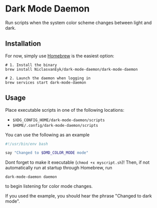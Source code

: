 # Dark Mode Daemon

Run scripts when the system color scheme changes between light and dark.

## Installation

For now, simply use [Homebrew](https://brew.sh) is the easiest option:

```shell
# 1. Install the binary
brew install NiclasvanEyk/dark-mode-daemon/dark-mode-daemon

# 2. Launch the daemon when logging in
brew services start dark-mode-daemon
```

## Usage

Place executable scripts in one of the following locations:

  - `$XDG_CONFIG_HOME/dark-mode-daemon/scripts`
  - `$HOME/.config/dark-mode-daemon/scripts`

You can use the following as an example

```bash
#!/usr/bin/env bash

say "Changed to $DMD_COLOR_MODE mode"
```

Dont forget to make it executable (`chmod +x myscript.sh`)!
Then, if not automatically run at startup through Homebrew, run

```shell
dark-mode-daemon daemon
```

to begin listening for color mode changes.

If you used the example, you should hear the phrase "Changed to dark mode".

